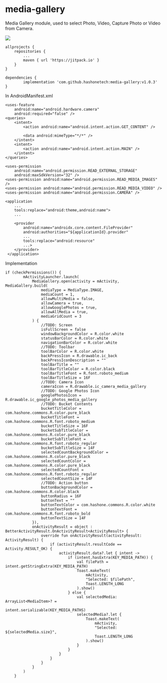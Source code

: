 # media-gallery
Media Gallery module, used to select Photo, Video, Capture Photo or Video from Camera.

[![](https://jitpack.io/v/hashonetech/media-gallery.svg)](https://jitpack.io/#hashonetech/media-gallery)

	allprojects {
		repositories {
			...
			maven { url 'https://jitpack.io' }
		}
	}
  
	dependencies {
	        implementation 'com.github.hashonetech:media-gallery:v1.0.3'
	}

In AndroidManifest.xml

    <uses-feature
        android:name="android.hardware.camera"
        android:required="false" />
    <queries>
        <intent>
            <action android:name="android.intent.action.GET_CONTENT" />

            <data android:mimeType="*/*" />
        </intent>
        <intent>
            <action android:name="android.intent.action.MAIN" />
        </intent>
    </queries>

    <uses-permission
        android:name="android.permission.READ_EXTERNAL_STORAGE"
        android:maxSdkVersion="32" />
    <uses-permission android:name="android.permission.READ_MEDIA_IMAGES" />
    <uses-permission android:name="android.permission.READ_MEDIA_VIDEO" />
    <uses-permission android:name="android.permission.CAMERA" />

	<application
		...
		tools:replace="android:theme,android:name">
		...

		<provider
		    android:name="androidx.core.content.FileProvider"
		    android:authorities="${applicationId}.provider"
		    ...
		    tools:replace="android:resource"
		    ...>
		</provider>
	 </application>
	 
 Implementation

	if (checkPermissions()) {
            mActivityLauncher.launch(
                MediaGallery.open(activity = mActivity, MediaGallery.build(
                    mediaType = MediaType.IMAGE,
                    mediaCount = 1,
                    allowMultiMedia = false,
                    allowCamera = true,
                    allowGooglePhotos = true,
                    allowAllMedia = true,
                    mediaGridCount = 3
                ) {
                    //TODO: Screen
                    isFullScreen = false
                    windowBackgroundColor = R.color.white
                    statusBarColor = R.color.white
                    navigationBarColor = R.color.white
                    //TODO: Toolbar
                    toolBarColor = R.color.white
                    backPressIcon = R.drawable.ic_back
                    backPressIconDescription = ""
                    toolBarTitle = ""
                    toolBarTitleColor = R.color.black
                    toolBarTitleFont = R.font.roboto_medium
                    toolBarTitleSize = 16F
                    //TODO: Camera Icon
                    cameraIcon = R.drawable.ic_camera_media_gallery
                    //TODO: Google Photos Icon
                    googlePhotosIcon = R.drawable.ic_google_photos_media_gallery
                    //TODO: Bucket Contents
                    bucketTitleColor = com.hashone.commons.R.color.pure_black
                    bucketTitleFont = com.hashone.commons.R.font.roboto_medium
                    bucketTitleSize = 16F
                    bucketSubTitleColor = com.hashone.commons.R.color.pure_black
                    bucketSubTitleFont = com.hashone.commons.R.font.roboto_regular
                    bucketSubTitleSize = 14F
                    selectedCountBackgroundColor = com.hashone.commons.R.color.pure_black
                    selectedCountColor = com.hashone.commons.R.color.pure_black
                    selectedCountFont = com.hashone.commons.R.font.roboto_regular
                    selectedCountSize = 14F
                    //TODO: Action button
                    buttonBackgroundColor = com.hashone.commons.R.color.black
                    buttonRadius = 16F
                    buttonText = ""
                    buttonTextColor = com.hashone.commons.R.color.white
                    buttonTextFont = com.hashone.commons.R.font.roboto_bold
                    buttonTextSize = 14F
                }),
                onActivityResult = object : BetterActivityResult.OnActivityResult<ActivityResult> {
                    override fun onActivityResult(activityResult: ActivityResult) {
                        if (activityResult.resultCode == Activity.RESULT_OK) {
                            activityResult.data?.let { intent ->
                                if (intent.hasExtra(KEY_MEDIA_PATH)) {
                                    val filePath = intent.getStringExtra(KEY_MEDIA_PATH)
                                    Toast.makeText(
                                        mActivity,
                                        "Selected: $filePath",
                                        Toast.LENGTH_LONG
                                    ).show()
                                } else {
                                    val selectedMedia: ArrayList<MediaItem>? =
                                        intent.serializable(KEY_MEDIA_PATHS)
                                    selectedMedia?.let {
                                        Toast.makeText(
                                            mActivity,
                                            "Selected: ${selectedMedia.size}",
                                            Toast.LENGTH_LONG
                                        ).show()
                                    }
                                }
                            }
                        }
                    }
                }
            )
        }
